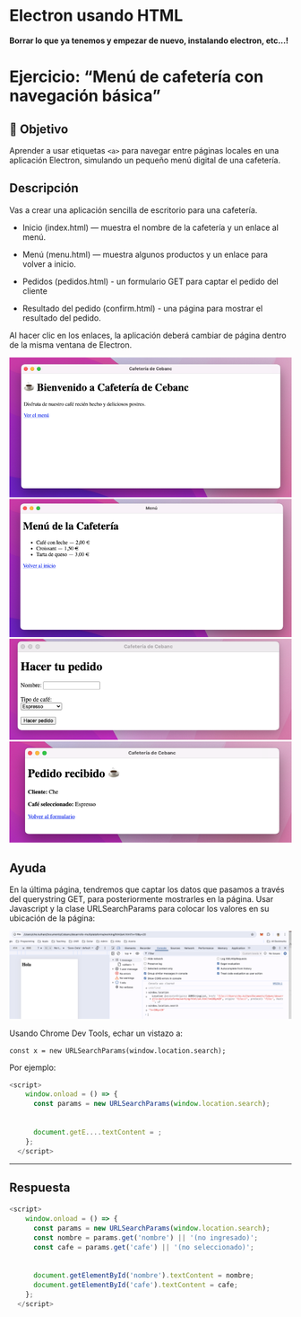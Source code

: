 # Electron usando HTML

**Borrar lo que ya tenemos y empezar de nuevo, instalando electron, etc...!**

# Ejercicio: “Menú de cafetería con navegación básica”
## 🎯 Objetivo

Aprender a usar etiquetas `<a>` para navegar entre páginas locales en una aplicación Electron, simulando un pequeño menú digital de una cafetería.

## Descripción

Vas a crear una aplicación sencilla de escritorio para una cafetería.

- Inicio (index.html) — muestra el nombre de la cafetería y un enlace al menú.

- Menú (menu.html) — muestra algunos productos y un enlace para volver a inicio.

- Pedidos (pedidos.html) - un formulario GET para captar el pedido del cliente

- Resultado del pedido (confirm.html) - una página para mostrar el resultado del pedido.

Al hacer clic en los enlaces, la aplicación deberá cambiar de página dentro de la misma ventana de Electron.

![Electron con HTML](../../../../x-assets/0488/electron-act1.1.png)
![Electron con HTML](../../../../x-assets/0488/electron-act1.2.png)
![Electron con HTML](../../../../x-assets/0488/electron-act1.3.png)
![Electron con HTML](../../../../x-assets/0488/electron-act1.4.png)

## Ayuda

En la última página, tendremos que captar los datos que pasamos a través del querystring GET, para posteriormente mostrarles en la página. Usar Javascript y la clase URLSearchParams para colocar los valores en su ubicación de la página:

![Window Location](../../../../x-assets/0488/electron-act1.5.png)

Usando Chrome Dev Tools, echar un vistazo a:
```javascipt
const x = new URLSearchParams(window.location.search);
```

Por ejemplo:

```javascript
<script>
    window.onload = () => {
      const params = new URLSearchParams(window.location.search);
      

      document.getE....textContent = ;
    };
  </script>
```
---


## Respuesta
```javascript
<script>
    window.onload = () => {
      const params = new URLSearchParams(window.location.search);
      const nombre = params.get('nombre') || '(no ingresado)';
      const cafe = params.get('cafe') || '(no seleccionado)';

      
      document.getElementById('nombre').textContent = nombre;
      document.getElementById('cafe').textContent = cafe;
    };
  </script>
```
